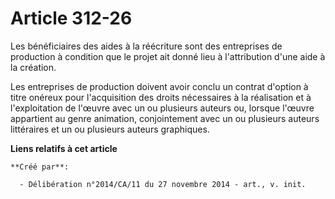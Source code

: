 # Article 312-26

Les bénéficiaires des aides à la réécriture sont des entreprises de production à condition que le projet ait donné lieu à
l'attribution d'une aide à la création. 

Les entreprises de production doivent avoir conclu un contrat d'option à titre onéreux pour l'acquisition des droits
nécessaires à la réalisation et à l'exploitation de l'œuvre avec un ou plusieurs auteurs ou, lorsque l'œuvre appartient au
genre animation, conjointement avec un ou plusieurs auteurs littéraires et un ou plusieurs auteurs graphiques.

**Liens relatifs à cet article**

	**Créé par**:

	  - Délibération n°2014/CA/11 du 27 novembre 2014 - art., v. init.
